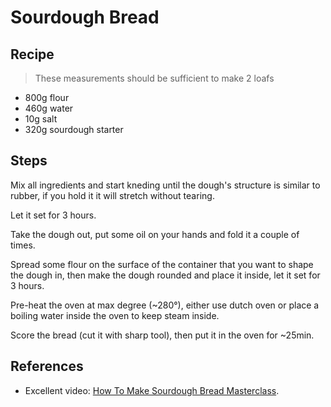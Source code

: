 # Sourdough Bread

## Recipe

> These measurements should be sufficient to make 2 loafs

- 800g flour
- 460g water
- 10g salt
- 320g sourdough starter

## Steps

Mix all ingredients and start kneding until the dough's structure is similar to rubber, if you hold it it will stretch without tearing.

Let it set for 3 hours.

Take the dough out, put some oil on your hands and fold it a couple of times.

Spread some flour on the surface of the container that you want to shape the dough in, then make the dough rounded and place it inside, let it set for 3 hours.

Pre-heat the oven at max degree (~280°), either use dutch oven or place a boiling water inside the oven to keep steam inside.

Score the bread (cut it with sharp tool), then put it in the oven for ~25min.


## References

- Excellent video: [How To Make Sourdough Bread Masterclass](https://www.youtube.com/watch?v=2FVfJTGpXnU).
